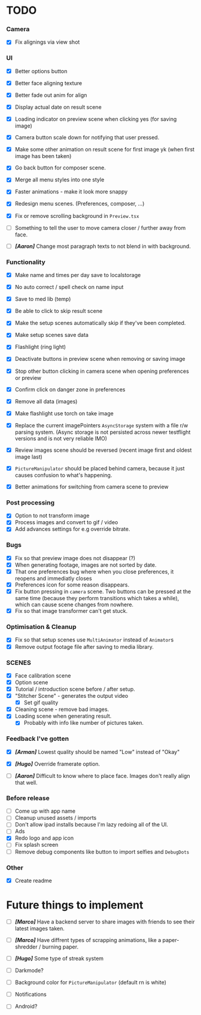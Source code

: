 # TODO 

### Camera
- [x] Fix alignings via view shot

### UI
- [x] Better options button
- [x] Better face aligning texture
- [x] Better fade out anim for align
- [x] Display actual date on result scene
- [x] Loading indicator on preview scene when clicking yes (for saving image)
- [x] Camera button scale down for notifying that user pressed.
- [x] Make some other animation on result scene for first image yk (when first image has been taken)
- [x] Go back button for composer scene.
- [x] Merge all menu styles into one style
- [x] Faster animations - make it look more snappy
- [x] Redesign menu scenes. (Preferences, composer, ...)
- [x] Fix or remove scrolling background in `Preview.tsx`

- [ ] Something to tell the user to move camera closer / further away from face.
- [ ] ***[Aaron]*** Change most paragraph texts to not blend in with background.

### Functionality
- [x] Make name and times per day save to localstorage
- [x] No auto correct / spell check on name input
- [x] Save to med lib (temp)
- [x] Be able to click to skip result scene
- [x] Make the setup scenes automatically skip if they've been completed.
- [x] Make setup scenes save data
- [x] Flashlight (ring light)
- [x] Deactivate buttons in preview scene when removing or saving image
- [x] Stop other button clicking in camera scene when opening preferences or preview
- [x] Confirm click on danger zone in preferences
- [x] Remove all data (images)
- [x] Make flashlight use torch on take image
- [x] Replace the current imagePointers `AsyncStorage` system with a file r/w parsing system. (Async storage is not persisted across newer testflight versions and is not very reliable IMO)
- [x] Review images scene should be reversed (recent image first and oldest image last)
- [x] `PictureManipulator` should be placed behind camera, because it just causes confusion to what's happening.
- [x] Better animations for switching from camera scene to preview


### Post processing
- [x] Option to not transform image
- [x] Process images and convert to gif / video
- [x] Add advances settings for e.g override bitrate.

### Bugs
- [x] Fix so that preview image does not disappear (?)
- [x] When generating footage, images are not sorted by date.
- [x] That one preferences bug where when you close preferences, it reopens and immediatly closes
- [x] Preferences icon for some reason disappears.
- [x] Fix button pressing in `camera` scene. Two buttons can be pressed at the same time (because they perform transitions which takes a while), which can cause scene changes from nowhere.
- [x] Fix so that image transformer can't get stuck.

### Optimisation & Cleanup
- [x] Fix so that setup scenes use `MultiAnimator` instead of `Animator`s
- [x] Remove output footage file after saving to media library.

### SCENES
- [x] Face calibration scene
- [x] Option scene
- [x] Tutorial / introduction scene before / after setup.
- [x] "Stitcher Scene" - generates the output video
  - [x] Set gif quality 
- [x] Cleaning scene - remove bad images.
- [x] Loading scene when generating result.
  - [x] Probably with info like number of pictures taken.

### Feedback I've gotten
- [x] ***[Arman]*** Lowest quality should be named "Low" instead of "Okay"
- [x] ***[Hugo]*** Override framerate option.

- [ ] ***[Aaron]*** Difficult to know where to place face. Images don't really align that well.

### Before release
- [ ] Come up with app name
- [ ] Cleanup unused assets / imports
- [ ] Don't allow ipad installs because I'm lazy redoing all of the UI.
- [ ] Ads
- [x] Redo logo and app icon
- [ ] Fix splash screen
- [ ] Remove debug components like button to import selfies and `DebugDots`

### Other
- [x] Create readme

# Future things to implement
- [ ] ***[Marco]*** Have a backend server to share images with friends to see their latest images taken.
- [ ] ***[Marco]*** Have diffrent types of scrapping animations, like a paper-shredder / burning paper.
- [ ] ***[Hugo]*** Some type of streak system
- [ ] Darkmode?
- [ ] Background color for `PictureManipulator` (default rn is white)
- [ ] Notifications
- [ ] Android?

